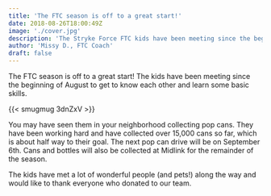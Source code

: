 ```yaml
---
title: 'The FTC season is off to a great start!'
date: 2018-08-26T18:00:49Z
image: './cover.jpg'
description: 'The Stryke Force FTC kids have been meeting since the beginning of August to get to know each other and learn some basic skills.'
author: 'Missy D., FTC Coach'
draft: false
---
```


The FTC season is off to a great start! The kids have been meeting since the beginning of August to get to know each other and learn some basic skills.

<!--more-->

{{< smugmug 3dnZxV >}}

You may have seen them in your neighborhood collecting pop cans. They have been working hard and have collected over 15,000 cans so far, which is about half way to their goal. The next pop can drive will be on September 6th. Cans and bottles will also be collected at Midlink for the remainder of the season.

The kids have met a lot of wonderful people (and pets!) along the way and would like to thank everyone who donated to our team.
